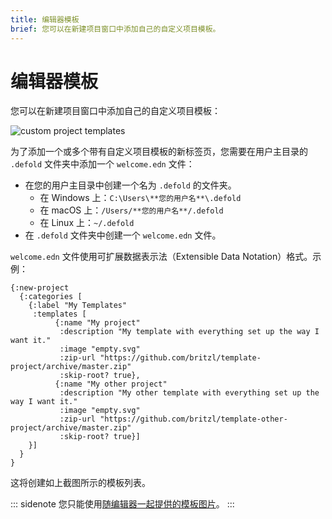 ```yaml
---
title: 编辑器模板
brief: 您可以在新建项目窗口中添加自己的自定义项目模板。
---
```


# 编辑器模板

您可以在新建项目窗口中添加自己的自定义项目模板：

![custom project templates](images/editor/custom_project_templates.png)

为了添加一个或多个带有自定义项目模板的新标签页，您需要在用户主目录的 `.defold` 文件夹中添加一个 `welcome.edn` 文件：

* 在您的用户主目录中创建一个名为 `.defold` 的文件夹。
  * 在 Windows 上：`C:\Users\**您的用户名**\.defold`
  * 在 macOS 上：`/Users/**您的用户名**/.defold`
  * 在 Linux 上：`~/.defold`
* 在 `.defold` 文件夹中创建一个 `welcome.edn` 文件。

`welcome.edn` 文件使用可扩展数据表示法（Extensible Data Notation）格式。示例：

```
{:new-project
  {:categories [
    {:label "My Templates"
     :templates [
          {:name "My project"
           :description "My template with everything set up the way I want it."
           :image "empty.svg"
           :zip-url "https://github.com/britzl/template-project/archive/master.zip"
           :skip-root? true},
          {:name "My other project"
           :description "My other template with everything set up the way I want it."
           :image "empty.svg"
           :zip-url "https://github.com/britzl/template-other-project/archive/master.zip"
           :skip-root? true}]
    }]
  }
}
```

这将创建如上截图所示的模板列表。

::: sidenote
您只能使用[随编辑器一起提供的模板图片](https://github.com/defold/defold/tree/dev/editor/resources/welcome/images)。
:::
